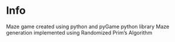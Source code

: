 # Info

Maze game created using python and pyGame python library
Maze generation implemented using Randomized Prim’s Algorithm